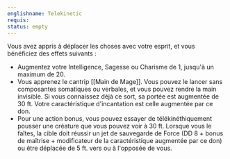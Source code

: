 ```yaml
---
englishname: Telekinetic
requis:
status: empty
---
```

Vous avez appris à déplacer les choses avec votre esprit, et vous bénéficiez des effets suivants :

 - Augmentez votre Intelligence, Sagesse ou Charisme de 1, jusqu'à un maximum de 20.
 - Vous apprenez le cantrip [[Main de Mage]]. Vous pouvez le lancer sans composantes somatiques ou verbales, et vous pouvez rendre la main invisible. Si vous connaissez déjà ce sort, sa portée est augmentée de 30 ft. Votre caractéristique d'incantation est celle augmentée par ce don.
 - Pour une action bonus, vous pouvez essayer de télékinéthiquement pousser une créature que vous pouvez voir à 30 ft. Lorsque vous le faîtes, la cible doit réussir un jet de sauvegarde de Force (DD 8 + bonus de maîtrise + modificateur de la caractéristique augmentée par ce don) ou être déplacée de 5 ft. vers ou à l'opposée de vous.
